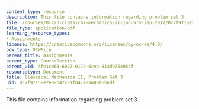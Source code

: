 ```yaml
---
content_type: resource
description: This file contains information regarding problem set 3.
file: /courses/8-223-classical-mechanics-ii-january-iap-2017/0c7f9715e2e0b47c1f0440aa03a6bedf_MIT8_223IAP17_pset3.pdf
file_type: application/pdf
learning_resource_types:
- Assignments
license: https://creativecommons.org/licenses/by-nc-sa/4.0/
ocw_type: OCWFile
parent_title: Assignments
parent_type: CourseSection
parent_uid: 4fe1c063-6927-017a-6ce4-813d9764954f
resourcetype: Document
title: Classical Mechanics II, Problem Set 3
uid: 0c7f9715-e2e0-b47c-1f04-40aa03a6bedf
---
```

This file contains information regarding problem set 3.